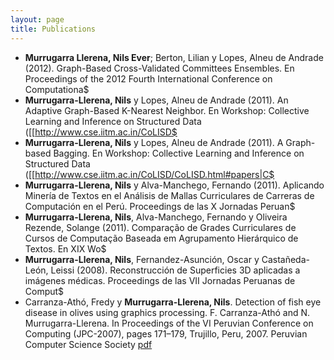 ```yaml
---
layout: page
title: Publications
---
```



  * **Murrugarra Llerena, Nils Ever**; Berton, Lilian y Lopes, Alneu de Andrade (2012). Graph-Based Cross-Validated Committees Ensembles. En Proceedings of the 2012 Fourth International Conference on Computationa$
  * **Murrugarra-Llerena, Nils** y Lopes, Alneu de Andrade (2011). An Adaptive Graph-Based K-Nearest Neighbor. En Workshop: Collective Learning and Inference on Structured Data ([[http://www.cse.iitm.ac.in/CoLISD$
  * **Murrugarra-Llerena, Nils** y Lopes, Alneu de Andrade (2011). A Graph-based Bagging. En Workshop: Collective Learning and Inference on Structured Data ([[http://www.cse.iitm.ac.in/CoLISD/CoLISD.html#papers|C$
  * **Murrugarra-Llerena, Nils** y Alva-Manchego, Fernando (2011). Aplicando Minería de Textos en el Análisis de Mallas Curriculares de Carreras de Computación en el Perú. Proceedings de las X Jornadas Peruan$
  * **Murrugarra-Llerena, Nils**, Alva-Manchego, Fernando y Oliveira Rezende, Solange (2011). Comparação de Grades Curriculares de Cursos de Computação Baseada em Agrupamento Hierárquico de Textos. En XIX Wo$
  * **Murrugarra-Llerena, Nils**, Fernandez-Asunción, Oscar y Castañeda-León, Leissi (2008). Reconstrucción de Superficies 3D aplicadas a imágenes médicas. Proceedings de las VII Jornadas Peruanas de Comput$
  * Carranza-Athó, Fredy y **Murrugarra-Llerena, Nils**. Detection of fish eye disease in olives using graphics processing. F. Carranza-Athó and N. Murrugarra-Llerena. In Proceedings of the VI Peruvian Conference on Computing (JPC-2007), pages 171–179, Trujillo, Peru, 2007.
Peruvian Computer Science Society [pdf]()
